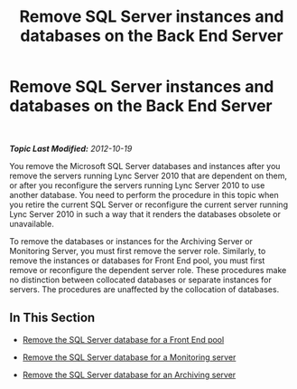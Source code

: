 ﻿---
title: Remove SQL Server instances and databases on the Back End Server
TOCTitle: Remove SQL Server instances and databases on the Back End Server
ms:assetid: 32457df9-7dd9-4fca-9362-ea4de26b0296
ms:mtpsurl: https://technet.microsoft.com/en-us/library/JJ688016(v=OCS.15)
ms:contentKeyID: 49733606
ms.date: 07/23/2014
mtps_version: v=OCS.15
---

<div data-xmlns="http://www.w3.org/1999/xhtml">

<div class="topic" data-xmlns="http://www.w3.org/1999/xhtml" data-msxsl="urn:schemas-microsoft-com:xslt" data-cs="http://msdn.microsoft.com/en-us/">

<div data-asp="http://msdn2.microsoft.com/asp">

# Remove SQL Server instances and databases on the Back End Server

</div>

<div id="mainSection">

<div id="mainBody">

<span> </span>

_**Topic Last Modified:** 2012-10-19_

You remove the Microsoft SQL Server databases and instances after you remove the servers running Lync Server 2010 that are dependent on them, or after you reconfigure the servers running Lync Server 2010 to use another database. You need to perform the procedure in this topic when you retire the current SQL Server or reconfigure the current server running Lync Server 2010 in such a way that it renders the databases obsolete or unavailable.

To remove the databases or instances for the Archiving Server or Monitoring Server, you must first remove the server role. Similarly, to remove the instances or databases for Front End pool, you must first remove or reconfigure the dependent server role. These procedures make no distinction between collocated databases or separate instances for servers. The procedures are unaffected by the collocation of databases.

<div>

## In This Section

  - [Remove the SQL Server database for a Front End pool](remove-the-sql-server-database-for-a-front-end-pool.md)

  - [Remove the SQL Server database for a Monitoring server](remove-the-sql-server-database-for-a-monitoring-server.md)

  - [Remove the SQL Server database for an Archiving server](remove-the-sql-server-database-for-an-archiving-server.md)

</div>

</div>

<span> </span>

</div>

</div>

</div>

